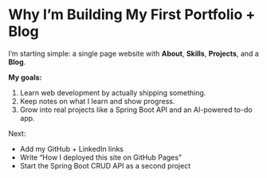 # Why I’m Building My First Portfolio + Blog

I’m starting simple: a single page website with **About**, **Skills**, **Projects**, and a **Blog**.

**My goals:**
1. Learn web development by actually shipping something.
2. Keep notes on what I learn and show progress.
3. Grow into real projects like a Spring Boot API and an AI-powered to-do app.

Next:
- Add my GitHub + LinkedIn links
- Write “How I deployed this site on GitHub Pages”
- Start the Spring Boot CRUD API as a second project
